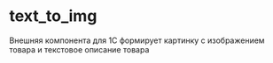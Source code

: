 # text_to_img
Внешняя компонента для 1С
формирует картинку с изображением товара и текстовое описание товара
